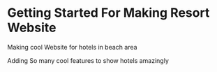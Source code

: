 # Getting Started For Making Resort Website

 Making cool Website for hotels in beach area 

Adding So many cool features to show hotels amazingly 

